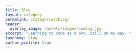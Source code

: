 ```yaml
---
title: Blog
layout: category
permalink: /categories/blog/
header:
  overlay_image: /assets/images/coding.jpg
excerpt: "Learning to code as a pro. Still on my way~ "
taxonomy: blog
author_profile: true
---
```

